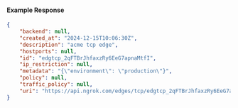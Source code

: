<!-- Code generated for API Clients. DO NOT EDIT. -->

#### Example Response

```json
{
	"backend": null,
	"created_at": "2024-12-15T10:06:30Z",
	"description": "acme tcp edge",
	"hostports": null,
	"id": "edgtcp_2qFTBrJhfaxzRy6EeG7apnaMtfI",
	"ip_restriction": null,
	"metadata": "{\"environment\": \"production\"}",
	"policy": null,
	"traffic_policy": null,
	"uri": "https://api.ngrok.com/edges/tcp/edgtcp_2qFTBrJhfaxzRy6EeG7apnaMtfI"
}
```
